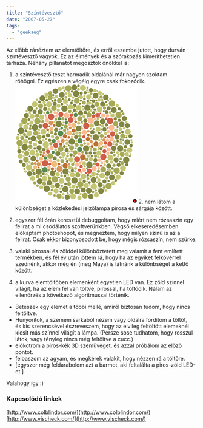 ```yaml
---
title: "Színtévesztő"
date: "2007-05-27"
tags: 
  - "geekség"
---
```


Az előbb ránéztem az elemtöltőre, és erről eszembe jutott, hogy durván színtévesztő vagyok. Ez az élmények és a szórakozás kimeríthetetlen tárháza. Néhány pillanatot megosztok önökkel is:

1. a színtévesztő teszt harmadik oldalánál már nagyon szoktam röhögni. Ez egészen a végéig egyre csak fokozódik. ![szinteveszto](images/szinteveszto.jpg) 2. nem látom a különbséget a közlekedési jelzőlámpa pirosa és sárgája között.

3. egyszer fél órán keresztül debuggoltam, hogy miért nem rózsaszín egy felirat a mi csodálatos szoftverünkben. Végső elkeseredésemben előkaptam photoshopot, és megnéztem, hogy milyen színű is az a felirat. Csak ekkor bizonyosodott be, hogy mégis rózsaszín, nem szürke.

4. valaki pirossal és zölddel különböztetett meg valamit a fent említett termékben, és fél év után jöttem rá, hogy ha az egyiket félkövérrel szednénk, akkor még én (meg Maya) is látnánk a különbséget a kettő között.

5. a kurva elemtöltőben elemenként egyetlen LED van. Ez zöld színnel világít, ha az elem fel van töltve, pirossal, ha töltődik. Nálam az ellenőrzés a következő algoritmussal történik.

- Beteszek egy elemet a többi mellé, amiről biztosan tudom, hogy nincs feltöltve.
- Hunyorítok, a szemem sarkából nézem vagy oldalra fordítom a töltőt, és kis szerencsével észreveszem, hogy az elvileg feltöltött elemeknél kicsit más színnel világít a lámpa. (Persze sose tudhatom, hogy rosszul látok, vagy tényleg nincs még feltöltve a cucc.)
- előkotrom a piros-kék 3D szemüveget, és azzal próbálom az előző pontot.
- felbaszom az agyam, és megkérek valakit, hogy nézzen rá a töltőre.
- \[egyszer még feldarabolom azt a barmot, aki feltalálta a piros-zöld LED-et.\]

Valahogy így :)

### Kapcsolódó linkek

[http://www.colblindor.com/](http://www.colblindor.com/) [http://www.vischeck.com/](http://www.vischeck.com/)
